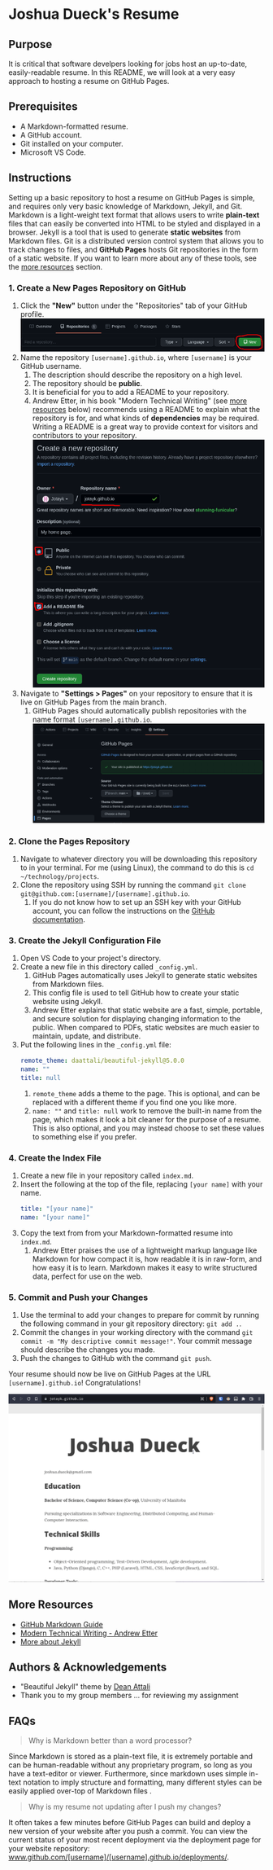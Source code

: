 # Joshua Dueck's Resume

## Purpose
It is critical that software develpers looking for jobs host an up-to-date, easily-readable resume. In this README, we will look at a very easy approach to hosting a resume on GitHub Pages.

## Prerequisites
* A Markdown-formatted resume. 
* A GitHub account.
* Git installed on your computer.
* Microsoft VS Code.

## Instructions
Setting up a basic repository to host a resume on GitHub Pages is simple, and requires only very basic knowledge of Markdown, Jekyll, and Git. Markdown is a light-weight text format that allows users to write **plain-text** files that can easily be converted into HTML to be styled and displayed in a browser. Jekyll is a tool that is used to generate **static websites** from Markdown files. Git is a distributed version control system that allows you to track changes to files, and **GitHub Pages** hosts Git repositories in the form of a static website. If you want to learn more about any of these tools, see the [more resources](#more-resources) section.


### 1. Create a New Pages Repository on GitHub
1. Click the **"New"** button under the "Repositories" tab of your GitHub profile.
![A screenshot of the repositories tab of a GitHub user profile.](img/1new-repo.png)
2. Name the repository `[username].github.io`, where `[username]` is your GitHub username.
   1. The description should describe the repository on a high level.
   2. The repository should be **public**.
   3. It is beneficial for you to add a README to your repository.
   4. Andrew Etter, in his book "Modern Technical Writing" (see [more resources](#more-resources) below) recommends using a README to explain what the repository is for, and what kinds of **dependencies** may be required. Writing a README is a great way to provide context for visitors and contributors to your repository.
![A screenshot of the "Create a new repository" page on GitHub.](img/2repo-details.png)
3. Navigate to **"Settings > Pages"** on your repository to ensure that it is live on GitHub Pages from the main branch.
   1. GitHub Pages should automatically publish repositories with the name format `[username].github.io`.
![A screenshot of the "Settings > Pages" page on GitHub.](img/2-1-pages-settings.png)


### 2. Clone the Pages Repository
1. Navigate to whatever directory you will be downloading this repository to in your terminal. For me (using Linux), the command to do this is `cd ~/technology/projects`.
2. Clone the repository using SSH by running the command `git clone git@github.com:[username]/[username].github.io`.
   1. If you do not know how to set up an SSH key with your GitHub account, you can follow the instructions on the [GitHub documentation](https://https://docs.github.com/en/authentication/connecting-to-github-with-ssh/adding-a-new-ssh-key-to-your-github-account).


### 3. Create the Jekyll Configuration File
1. Open VS Code to your project's directory.
2. Create a new file in this directory called `_config.yml`.
   1. GitHub Pages automatically uses Jekyll to generate static websites from Markdown files.
   2. This config file is used to tell GitHub how to create your static website using Jekyll.
   3. Andrew Etter explains that static website are a fast, simple, portable, and secure solution for displaying changing information to the public. When compared to PDFs, static websites are much easier to maintain, update, and distribute.
3. Put the following lines in the `_config.yml` file:
    ```yaml
    remote_theme: daattali/beautiful-jekyll@5.0.0
    name: ""
    title: null
    ```
    1. `remote_theme` adds a theme to the page. This is optional, and can be replaced with a different theme if you find one you like more.
    2. `name: ""` and `title: null` work to remove the built-in name from the page, which makes it look a bit cleaner for the purpose of a resume. This is also optional, and you may instead choose to set these values to something else if you prefer.


### 4. Create the Index File
1. Create a new file in your repository called `index.md`.
2. Insert the following at the top of the file, replacing `[your name]` with your name.
    ```yaml
    title: "[your name]"
    name: "[your name]"
    ```
3. Copy the text from from your Markdown-formatted resume into `index.md`.
    1. Andrew Etter praises the use of a lightweight markup language like Markdown for how compact it is, how readable it is in raw-form, and how easy it is to learn. Markdown makes it easy to write structured data, perfect for use on the web.


### 5. Commit and Push your Changes
1. Use the terminal to add your changes to prepare for commit by running the following command in your git repository directory: `git add .`.
2. Commit the changes in your working directory with the command `git commit -m "My descriptive commit message!"`. Your commit message should describe the changes you made.
3. Push the changes to GitHub with the command `git push`.

Your resume should now be live on GitHub Pages at the URL `[username].github.io`! Congratulations!

![An animated GIF of my resume's static website.](website.gif)

## More Resources
* [GitHub Markdown Guide](https://docs.github.com/en/get-started/writing-on-github/getting-started-with-writing-and-formatting-on-github/basic-writing-and-formatting-syntax) 
* [Modern Technical Writing - Andrew Etter](https://www.amazon.ca/Modern-Technical-Writing-Introduction-Documentation-ebook/dp/B01A2QL9SS/ref=sr_1_1?crid=34CWJJ01OLN9L&keywords=andrew+etter&qid=1647982469&sprefix=andrew+ette%2Caps%2C80&sr=8-1)
* [More about Jekyll](https://idratherbewriting.com/about-jekyll/)


## Authors & Acknowledgements
* "Beautiful Jekyll" theme by [Dean Attali](https://github.com/daattali/beautiful-jekyll)
* Thank you to my group members ... for reviewing my assignment


## FAQs
> Why is Markdown better than a word processor?

Since Markdown is stored as a plain-text file, it is extremely portable and can be human-readable without any proprietary program, so long as you have a text-editor or viewer. Furthermore, since markdown uses simple in-text notation to imply structure and formatting, many different styles can be easily applied over-top of Markdown files .
<br>

> Why is my resume not updating after I push my changes?

It often takes a few minutes before GitHub Pages can build and deploy a new version of your website after you push a commit. You can view the current status of your most recent deployment via the deployment page for your website repository: www.github.com/[username]/[username].github.io/deployments/.

